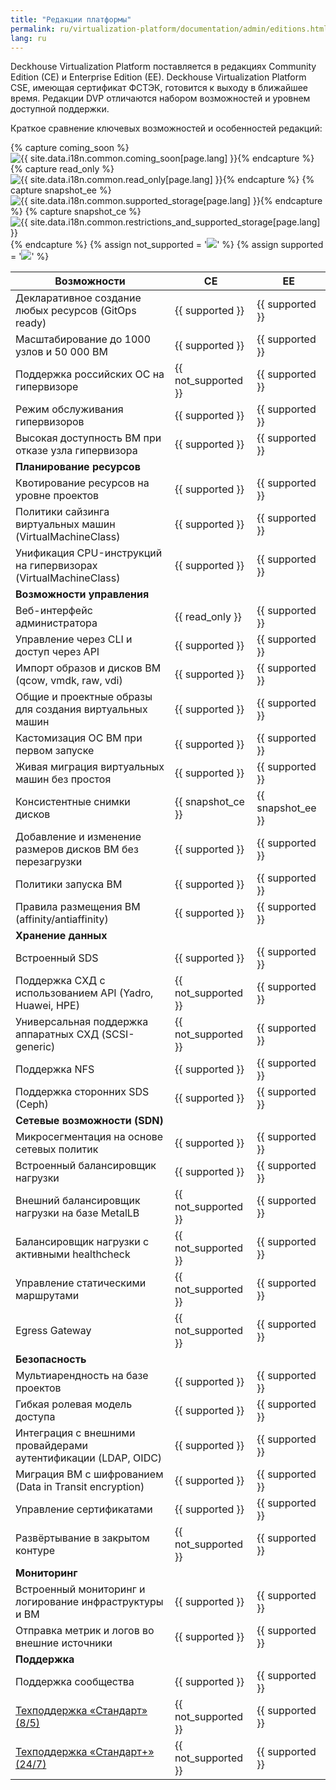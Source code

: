 ```yaml
---
title: "Редакции платформы"
permalink: ru/virtualization-platform/documentation/admin/editions.html
lang: ru
---
```


Deckhouse Virtualization Platform поставляется в редакциях Community Edition (CE) и Enterprise Edition (EE). Deckhouse Virtualization Platform CSE, имеющая сертификат ФСТЭК, готовится к выходу в ближайшее время. Редакции DVP отличаются набором возможностей и уровнем доступной поддержки.

Краткое сравнение ключевых возможностей и особенностей редакций:

{% capture coming_soon %}<img src="/images/icons/intermediate_v2.svg" title="{{ site.data.i18n.common.coming_soon[page.lang] }}" aria-expanded="false">{% endcapture %}
{% capture read_only %}<img src="/images/icons/intermediate_v2.svg" title="{{ site.data.i18n.common.read_only[page.lang] }}" aria-expanded="false">{% endcapture %}
{% capture snapshot_ee %}<img src="/images/icons/intermediate_v2.svg" title="{{ site.data.i18n.common.supported_storage[page.lang] }}" aria-expanded="false">{% endcapture %}
{% capture snapshot_ce %}<img src="/images/icons/intermediate_v2.svg" title="{{ site.data.i18n.common.restrictions_and_supported_storage[page.lang] }}" aria-expanded="false">{% endcapture %}
{% assign not_supported = '<img src="/images/icons/not_supported_v2.svg">' %}
{% assign supported = '<img src="/images/icons/supported_v2.svg">' %}

| Возможности                                                     | CE                   | EE                 |
|-----------------------------------------------------------------|----------------------|--------------------|
| Декларативное создание любых ресурсов (GitOps ready)            | {{ supported }}      | {{ supported }}    |
| Масштабирование до 1000 узлов и 50 000 ВМ                       | {{ supported }}      | {{ supported }}    |
| Поддержка российских ОС на гипервизоре                          | {{ not_supported }}  | {{ supported }}    |
| Режим обслуживания гипервизоров                                 | {{ supported }}      | {{ supported }}    |
| Высокая доступность ВМ при отказе узла гипервизора              | {{ supported }}      | {{ supported }}    |
| **Планирование ресурсов**                                       |                      |                    |
| Квотирование ресурсов на уровне проектов                        | {{ supported }}      | {{ supported }}    |
| Политики сайзинга виртуальных машин (VirtualMachineClass)       | {{ supported }}      | {{ supported }}    |
| Унификация CPU-инструкций на гипервизорах (VirtualMachineClass) | {{ supported }}      | {{ supported }}    |
| **Возможности управления**                                      |                      |                    |
| Веб-интерфейс администратора                                    | {{ read_only }}    | {{ supported }}    |
| Управление через CLI и доступ через API                         | {{ supported }}      | {{ supported }}    |
| Импорт образов и дисков ВМ (qcow, vmdk, raw, vdi)               | {{ supported }}      | {{ supported }}    |
| Общие и проектные образы для создания виртуальных машин         | {{ supported }}      | {{ supported }}    |
| Кастомизация ОС ВМ при первом запуске                           | {{ supported }}      | {{ supported }}    |
| Живая миграция виртуальных машин без простоя                    | {{ supported }}      | {{ supported }}    |
| Консистентные снимки дисков                                     | {{ snapshot_ce }}      | {{ snapshot_ee }} |
| Добавление и изменение размеров дисков ВМ без перезагрузки      | {{ supported }}      | {{ supported }}    |
| Политики запуска ВМ                                             | {{ supported }}      | {{ supported }}    |
| Правила размещения ВМ (affinity/antiaffinity)                   | {{ supported }}      | {{ supported }}    |
| **Хранение данных**                                             |                      |                    |
| Встроенный SDS                                                  | {{ supported }}      | {{ supported }}    |
| Поддержка СХД с использованием API (Yadro, Huawei, HPE)         | {{ not_supported }}  | {{ supported }}    |
| Универсальная поддержка аппаратных СХД (SCSI-generic)           | {{ not_supported }}  | {{ supported }}    |
| Поддержка NFS                                                   | {{ supported }}      | {{ supported }}    |
| Поддержка сторонних SDS (Ceph)                                  | {{ supported }}      | {{ supported }}    |
| **Сетевые возможности (SDN)**                                   |                      |                    |
| Микросегментация на основе сетевых политик                      | {{ supported }}      | {{ supported }}    |
| Встроенный балансировщик нагрузки                               | {{ supported }}      | {{ supported }}    |
| Внешний балансировщик нагрузки на базе MetalLB                  | {{ not_supported }}  | {{ supported }}    |
| Балансировщик нагрузки с активными healthcheck                  | {{ not_supported }}  | {{ supported }}    |
| Управление статическими маршрутами                              | {{ not_supported }}  | {{ supported }}    |
| Egress Gateway                                                  | {{ not_supported }}  | {{ supported }}    |
| **Безопасность**                                                |                      |                    |
| Мультиарендность на базе проектов                               | {{ supported }}      | {{ supported }}    |
| Гибкая ролевая модель доступа                                   | {{ supported }}      | {{ supported }}    |
| Интеграция с внешними провайдерами аутентификации (LDAP, OIDC)  | {{ supported }}      | {{ supported }}    |
| Миграция ВМ с шифрованием (Data in Transit encryption)          | {{ supported }}      | {{ supported }}    |
| Управление сертификатами                                        | {{ supported }}      | {{ supported }}    |
| Развёртывание в закрытом контуре                                | {{ not_supported }}  | {{ supported }}    |
| **Мониторинг**                                                  |                      |                    |
| Встроенный мониторинг и логирование инфраструктуры и ВМ         | {{ supported }}      | {{ supported }}    |
| Отправка метрик и логов во внешние источники                    | {{ supported }}      | {{ supported }}    |
| **Поддержка**                                                   |                      |                    |
| Поддержка сообщества                                            | {{ supported }}      | {{ supported }}    |
| [Техподдержка «Стандарт» (8/5)](/tech-support/)                 | {{ not_supported }}  | {{ supported }}    |
| [Техподдержка «Стандарт+» (24/7)](/tech-support/)               | {{ not_supported }}  | {{ supported }}    |
